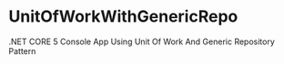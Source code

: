# UnitOfWorkWithGenericRepo
.NET CORE 5 Console App Using Unit Of Work And Generic Repository Pattern
